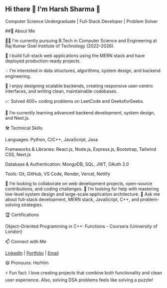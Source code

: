 ## Hi there 👋 I'm Harsh Sharma 👋
Computer Science Undergraduate | Full-Stack Developer | Problem Solver

<!--
**harsh41sharma/harsh41sharma** is a ✨ _special_ ✨ repository because its `README.md` (this file) appears on your GitHub profile.

Here are some ideas to get you started:

- 🔭 I’m currently working on ...
- 🌱 I’m currently learning ...
- 👯 I’m looking to collaborate on ...
- 🤔 I’m looking for help with ...
- 💬 Ask me about ...
- 📫 How to reach me: ...
- 😄 Pronouns: ...
- ⚡ Fun fact: ...
-->

##🌟 About Me

🧑‍💻 I'm currently pursuing B.Tech in Computer Science and Engineering at Raj Kumar Goel Institute of Technology (2022–2026).

🔨 I build full-stack web applications using the MERN stack and have deployed production-ready projects.

💡 I'm interested in data structures, algorithms, system design, and backend engineering.

🚀 I enjoy designing scalable backends, creating responsive user-centric interfaces, and writing clean, maintainable codebases.

📈 Solved 400+ coding problems on LeetCode and GeeksforGeeks.

🌱 I’m currently learning advanced backend development, system design, and Next.js.

🛠 Technical Skills

Languages: Python, C/C++, JavaScript, Java

Frameworks & Libraries: React.js, Node.js, Express.js, Bootstrap, Tailwind CSS, Next.js

Database & Authentication: MongoDB, SQL, JWT, OAuth 2.0

Tools: Git, GitHub, VS Code, Render, Vercel, Netlify

👯 I’m looking to collaborate on web development projects, open-source contributions, and coding challenges.
🤔 I’m looking for help with mastering low-level system design and large-scale application architecture.
💬 Ask me about full-stack development, MERN stack, JavaScript, C++, and problem-solving strategies.

🏆 Certifications

Object-Oriented Programming in C++: Functions - Coursera (University of London)

📫 Connect with Me

[LinkedIn](https://www.linkedin.com/in/harsshssarma/) | [Portfolio](https://harsh-sharma-portfolio.vercel.app) | [Email](mailto:harssh.ssarma@gmail.com)

😄 Pronouns: He/Him

⚡ Fun fact: I love creating projects that combine both functionality and clean user experience. Also, solving DSA problems feels like solving a puzzle!
